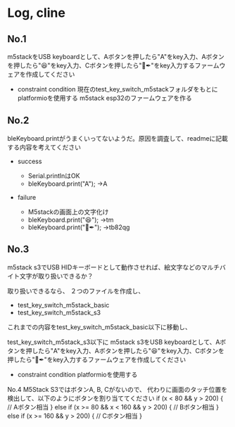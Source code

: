# Log, cline

## No.1
m5stackをUSB keyboardとして、Aボタンを押したら"A"をkey入力、Aボタンを押したら"😆"をkey入力、Cボタンを押したら"🍭✒"をkey入力するファームウェアを作成してください
- constraint condition
現在のtest_key_switch_m5stackフォルダをもとに
platformioを使用する
m5stack esp32のファームウェアを作る

## No.2
bleKeyboard.printがうまくいってないようだ。原因を調査して、readmeに記載する内容を考えてください
- success
  - Serial.printlnはOK
  - bleKeyboard.print("A");
  →A

- failure
  - M5stackの画面上の文字化け
  - bleKeyboard.print("😆");
  →tm
  - bleKeyboard.print("🍭✒");
  →tb82qg

## No.3
m5stack s3でUSB HIDキーボードとして動作させれば、絵文字などのマルチバイト文字が取り扱いできるか？

取り扱いできるなら、
２つのファイルを作成し、
- test_key_switch_m5stack_basic
- test_key_switch_m5stack_s3

これまでの内容をtest_key_switch_m5stack_basic以下に移動し、

test_key_switch_m5stack_s3以下に
m5stack s3をUSB keyboardとして、Aボタンを押したら"A"をkey入力、Aボタンを押したら"😆"をkey入力、Cボタンを押したら"🍭✒"をkey入力するファームウェアを作成してください
- constraint condition
platformioを使用する

No.4
M5Stack S3ではボタンA, B, Cがないので、
代わりに画面のタッチ位置を検出して、以下のようにボタンを割り当ててください
if (x < 80 && y > 200) {
  // Aボタン相当
}
else if (x >= 80 && x < 160 && y > 200) {
  // Bボタン相当
}
else if (x >= 160 && y > 200) {
  // Cボタン相当
}



